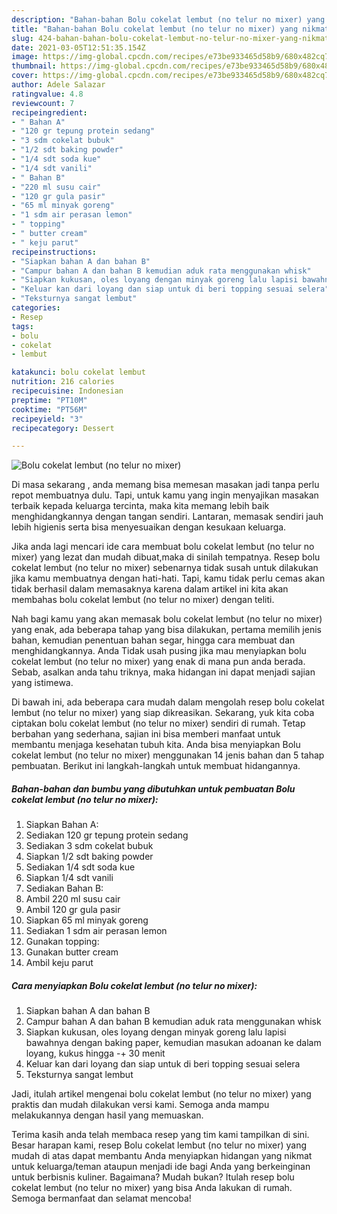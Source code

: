 ```yaml
---
description: "Bahan-bahan Bolu cokelat lembut (no telur no mixer) yang nikmat Untuk Jualan"
title: "Bahan-bahan Bolu cokelat lembut (no telur no mixer) yang nikmat Untuk Jualan"
slug: 424-bahan-bahan-bolu-cokelat-lembut-no-telur-no-mixer-yang-nikmat-untuk-jualan
date: 2021-03-05T12:51:35.154Z
image: https://img-global.cpcdn.com/recipes/e73be933465d58b9/680x482cq70/bolu-cokelat-lembut-no-telur-no-mixer-foto-resep-utama.jpg
thumbnail: https://img-global.cpcdn.com/recipes/e73be933465d58b9/680x482cq70/bolu-cokelat-lembut-no-telur-no-mixer-foto-resep-utama.jpg
cover: https://img-global.cpcdn.com/recipes/e73be933465d58b9/680x482cq70/bolu-cokelat-lembut-no-telur-no-mixer-foto-resep-utama.jpg
author: Adele Salazar
ratingvalue: 4.8
reviewcount: 7
recipeingredient:
- " Bahan A"
- "120 gr tepung protein sedang"
- "3 sdm cokelat bubuk"
- "1/2 sdt baking powder"
- "1/4 sdt soda kue"
- "1/4 sdt vanili"
- " Bahan B"
- "220 ml susu cair"
- "120 gr gula pasir"
- "65 ml minyak goreng"
- "1 sdm air perasan lemon"
- " topping"
- " butter cream"
- " keju parut"
recipeinstructions:
- "Siapkan bahan A dan bahan B"
- "Campur bahan A dan bahan B kemudian aduk rata menggunakan whisk"
- "Siapkan kukusan, oles loyang dengan minyak goreng lalu lapisi bawahnya dengan baking paper, kemudian masukan adoanan ke dalam loyang, kukus hingga -+ 30 menit"
- "Keluar kan dari loyang dan siap untuk di beri topping sesuai selera"
- "Teksturnya sangat lembut"
categories:
- Resep
tags:
- bolu
- cokelat
- lembut

katakunci: bolu cokelat lembut 
nutrition: 216 calories
recipecuisine: Indonesian
preptime: "PT10M"
cooktime: "PT56M"
recipeyield: "3"
recipecategory: Dessert

---
```



![Bolu cokelat lembut (no telur no mixer)](https://img-global.cpcdn.com/recipes/e73be933465d58b9/680x482cq70/bolu-cokelat-lembut-no-telur-no-mixer-foto-resep-utama.jpg)

Di masa  sekarang , anda memang bisa memesan masakan jadi tanpa perlu repot membuatnya dulu. Tapi, untuk kamu yang ingin menyajikan masakan terbaik kepada keluarga tercinta, maka kita memang lebih baik menghidangkannya dengan tangan sendiri. Lantaran, memasak sendiri jauh lebih higienis serta bisa menyesuaikan dengan kesukaan keluarga.

Jika anda lagi mencari ide cara membuat bolu cokelat lembut (no telur no mixer) yang lezat dan mudah dibuat,maka di sinilah tempatnya. Resep bolu cokelat lembut (no telur no mixer)  sebenarnya tidak susah untuk dilakukan jika kamu membuatnya dengan hati-hati. Tapi, kamu tidak perlu cemas akan tidak berhasil dalam memasaknya 
karena dalam artikel ini kita akan membahas bolu cokelat lembut (no telur no mixer) dengan teliti.  



Nah bagi kamu yang akan memasak bolu cokelat lembut (no telur no mixer) yang enak, ada beberapa tahap yang bisa dilakukan, pertama memilih jenis bahan, kemudian penentuan bahan segar, hingga cara membuat dan menghidangkannya. Anda Tidak usah pusing jika mau menyiapkan bolu cokelat lembut (no telur no mixer) yang enak di mana pun anda berada. Sebab, asalkan anda  tahu triknya, maka hidangan ini dapat menjadi sajian yang istimewa.

Di bawah ini, ada beberapa cara mudah dalam mengolah resep bolu cokelat lembut (no telur no mixer) yang siap dikreasikan. Sekarang, yuk kita coba ciptakan bolu cokelat lembut (no telur no mixer) sendiri di rumah. Tetap berbahan yang sederhana, sajian ini bisa memberi manfaat untuk membantu menjaga kesehatan tubuh kita. Anda bisa menyiapkan Bolu cokelat lembut (no telur no mixer) menggunakan 14 jenis bahan dan 5 tahap pembuatan. Berikut ini langkah-langkah untuk membuat hidangannya.

<!--inarticleads1-->

##### Bahan-bahan dan bumbu yang dibutuhkan untuk pembuatan Bolu cokelat lembut (no telur no mixer):

1. Siapkan  Bahan A:
1. Sediakan 120 gr tepung protein sedang
1. Sediakan 3 sdm cokelat bubuk
1. Siapkan 1/2 sdt baking powder
1. Sediakan 1/4 sdt soda kue
1. Siapkan 1/4 sdt vanili
1. Sediakan  Bahan B:
1. Ambil 220 ml susu cair
1. Ambil 120 gr gula pasir
1. Siapkan 65 ml minyak goreng
1. Sediakan 1 sdm air perasan lemon
1. Gunakan  topping:
1. Gunakan  butter cream
1. Ambil  keju parut




<!--inarticleads2-->

##### Cara menyiapkan Bolu cokelat lembut (no telur no mixer):

1. Siapkan bahan A dan bahan B
1. Campur bahan A dan bahan B kemudian aduk rata menggunakan whisk
1. Siapkan kukusan, oles loyang dengan minyak goreng lalu lapisi bawahnya dengan baking paper, kemudian masukan adoanan ke dalam loyang, kukus hingga -+ 30 menit
1. Keluar kan dari loyang dan siap untuk di beri topping sesuai selera
1. Teksturnya sangat lembut




Jadi, itulah artikel mengenai  bolu cokelat lembut (no telur no mixer)  yang praktis dan mudah dilakukan versi kami. Semoga anda mampu melakukannya dengan hasil yang memuaskan. 

Terima kasih anda telah membaca resep yang tim kami tampilkan di sini. Besar harapan kami, resep  Bolu cokelat lembut (no telur no mixer) yang mudah di atas dapat membantu Anda menyiapkan hidangan yang nikmat untuk keluarga/teman ataupun menjadi ide bagi Anda yang berkeinginan untuk berbisnis kuliner. Bagaimana? Mudah bukan? Itulah resep bolu cokelat lembut (no telur no mixer) yang bisa Anda lakukan di rumah. Semoga bermanfaat dan selamat mencoba!


